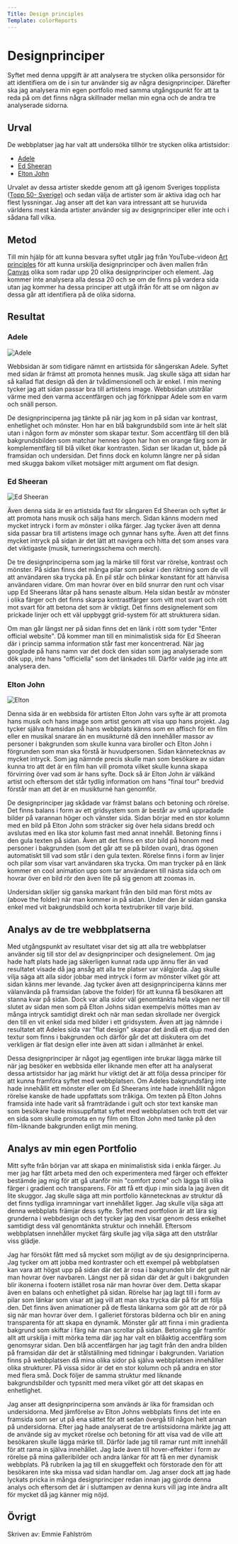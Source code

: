 ```yaml
---
Title: Design principles
Template: colorReports
---
```

Designprinciper
=======================

Syftet med denna uppgift är att analysera tre stycken olika personsidor för att identifiera om de i sin tur använder sig av några designprinciper. Därefter ska jag analysera min egen portfolio med samma utgångspunkt för att ta reda på om det finns några skillnader mellan min egna och de andra tre analyserade sidorna.

Urval
-----------------------
De webbplatser jag har valt att undersöka tillhör tre stycken olika artistsidor:

- <a href= "https://www.adele.com/">Adele</a>
- <a href= "https://www.edsheeran.com/equals?ref=Typed/Bookmarked">Ed Sheeran</a>
- <a href= "https://www.eltonjohn.com/">Elton John</a>

Urvalet av dessa artister skedde genom att gå igenom Sveriges topplista (<a href="https://open.spotify.com/playlist/37i9dQZEVXbLoATJ81JYXz?si=1eb28f0397684e43">Topp 50- Sverige)</a> och sedan välja de artister som är aktiva idag och har flest lyssningar. Jag anser att det kan vara intressant att se huruvida världens mest kända artister använder sig av designprinciper eller inte och i sådana fall vilka.


Metod
-----------------------
Till min hjälp för att kunna besvara syftet utgår jag från YouTube-videon <a href="https://www.youtube.com/watch?v=eapeL2fwdc8&list=PLKtP9l5q3ce-oz7aoBkk-oEn4xzGbtqxU&index=4">Art principles</a> för att kunna urskilja designprinciper och även mallen från <a href="https://www.canva.com/learn/design-elements-principles/">Canvas</a> olika som radar upp 20 olika designprinciper och element. Jag kommer inte analysera alla dessa 20 och se om de finns på vardera sida utan jag kommer ha dessa principer att utgå ifrån för att se om någon av dessa går att identifiera på de olika sidorna.

Resultat
-----------------------
<h3 class="center-font">Adele</h3>
<img src= "../assets/img/adele.png" alt= "Adele" class="color-img">

Webbsidan är som tidigare nämnt en artistsida för sångerskan Adele. Syftet med sidan är främst att promota hennes musik. Jag skulle säga att sidan har så kallad flat design då den är tvådimensionell och är enkel. I min mening tycker jag att sidan passar bra till artistens image. Webbsidan utstrålar värme med den varma accentfärgen och jag förknippar Adele som en varm och snäll person. 

De designprinciperna jag tänkte på när jag kom in på sidan var kontrast, enhetlighet och mönster. Hon har en blå bakgrundsbild som inte är helt slät utan i någon form av mönster som skapar textur. Som accentfärg till den blå bakgrundsbilden som matchar hennes ögon har hon en orange färg som är komplementfärg till blå vilket ökar kontrasten. Sidan ser likadan ut, både på framsidan och undersidan. Det finns dock en kolumn längre ner på sidan med skugga bakom vilket motsäger mitt argument om flat design.

<h3 class="center-font">Ed Sheeran</h3>
<img src= "../assets/img/ed.png" alt= "Ed Sheeran" class="color-img">

Även denna sida är en artistsida fast för sångaren Ed Sheeran och syftet är att promota hans musik och sälja hans merch. Sidan känns modern med mycket intryck i form av mönster i olika färger. Jag tycker även att denna sida passar bra till artistens image och gynnar hans syfte. Även att det finns mycket intryck på sidan är det lätt att navigera och hitta det som anses vara det viktigaste (musik, turneringsschema och merch). 

De tre designprinciperna som jag la märke till först var rörelse, kontrast och mönster. På sidan finns det många pilar som pekar i den riktning som de vill att användaren ska trycka på. En pil står och blinkar konstant för att hänvisa användaren vidare. Om man hovrar över en bild snurrar den runt och visar upp Ed Sheerans låtar på hans senaste album. Hela sidan består av mönster i olika färger och det finns skarpa kontrastfärger som vitt mot svart och rött mot svart för att betona det som är viktigt. Det finns designelement som prickade linjer och ett väl uppbyggt grid-system för att strukturera sidan.

Om man går längst ner på sidan finns det en länk i rött som tyder "Enter official website". Då kommer man till en minimalistisk sida för Ed Sheeran där i princip samma information står fast mer koncentrerad. När jag googlade på hans namn var det dock den sidan som jag analyserade som dök upp, inte hans "officiella" som det länkades till. Därför valde jag inte att analysera den. 

<h3 class="center-font">Elton John</h3>
<img src= "../assets/img/elton.png" alt= "Elton" class="color-img">

Denna sida är en webbsida för artisten Elton John vars syfte är att promota hans musik och hans image som artist genom att visa upp hans projekt. Jag tycker själva framsidan på hans webbplats känns som en affisch för en film eller en musikal snarare än en musikturné då den innehåller massor av personer i bakgrunden som skulle kunna vara biroller och Elton John i förgrunden som man ska förstå är huvudpersonen. Sidan kännetecknas av mycket intryck. Som jag nämnde precis skulle man som besökare av sidan kunna tro att det är en film han vill promota vilket skulle kunna skapa förvirring över vad som är hans syfte. Dock så är Elton John är välkänd artist och eftersom det står tydlig information om hans "final tour" bredvid förstår man att det är en musikturné han genomför.

De designprinciper jag skådade var främst balans och betoning och rörelse. Det finns balans i form av ett gridsystem som är består av små uppradade bilder på varannan höger och vänster sida. Sidan börjar med en stor kolumn med en bild på Elton John som sträcker sig över hela sidans bredd och avslutas med en lika stor kolumn fast med annat innehåll. Betoning finns i den gula texten på sidan. Även att det finns en stor bild på honom med personer i bakgrunden (som det går att se på bilden ovan), dras ögonen automatiskt till vad som står i den gula texten. Rörelse finns i form av linjer och pilar som visar vart användaren ska trycka. Om man trycker på en länk kommer en cool animation upp som tar användaren till nästa sida och om hovrar över en bild rör den även lite på sig genom att zoomas in.

Undersidan skiljer sig ganska markant från den bild man först möts av (above the folder) när man kommer in på sidan. Under den är sidan ganska enkel med vit bakgrundsbild och korta textrubriker till varje bild.

Analys av de tre webbplatserna
-----------------------

Med utgångspunkt av resultatet visar det sig att alla tre webbplatser använder sig till stor del av designprinciper och designelement. Om jag hade haft plats hade jag säkerligen kunnat rada upp ännu fler än vad resultatet visade då jag ansåg att alla tre platser var välgjorda. Jag skulle vilja säga att alla sidor jobbar med intryck i form av mönster vilket gör att sidan känns mer levande. Jag tycker även att designprinciperna känns mer välanvända på framsidan (above the folder) för att kunna få besökaren att stanna kvar på sidan. Dock var alla sidor väl genomtänkta hela vägen ner till slutet av sidan men som på Elton Johns sidan exempelvis möttes man av många intryck samtidigt direkt och när man sedan skrollade ner övergick den till en vit enkel sida med bilder i ett gridsystem. Även att jag nämnde i resultatet att Adeles sida var "flat design" skapar det ändå ett djup med den textur som finns i bakgrunden och därför går det att diskutera om det verkligen är flat design eller inte även att sidan i allmänhet är enkel.

Dessa designprinciper är något jag egentligen inte brukar lägga märke till när jag besöker en webbsida eller liknande men efter att ha analyserat dessa artistsidor har jag märkt hur viktigt det är att följa dessa principer för att kunna framföra syftet med webbplatsen. Om Adeles bakgrundsfärg inte hade innehållit ett mönster eller om Ed Sheerans inte hade innehållit någon rörelse kanske de hade uppfattats som tråkiga. Om texten på Elton Johns framsida inte hade varit så framträdande i gult och stor text kanske man som besökare hade missuppfattat syftet med webbplatsen och trott det var en sida som skulle promota en ny film om Elton John med tanke på den film-liknande bakgrunden enligt min mening.

Analys av min egen Portfolio
-----------------------
Mitt syfte från början var att skapa en minimalistisk sida i enkla färger. Ju mer jag har fått arbeta med den och experimentera med färger och effekter bestämde jag mig för att gå utanför min "comfort zone" och lägga till olika färger i gradient och transparens. För att få ett djup i min sida la jag även dit lite skuggor. Jag skulle säga att min portfolio kännetecknas av struktur då det finns tydliga inramningar vart innehållet ligger. Jag skulle vilja säga att denna webbplats främjar dess syfte. Syftet med portfolion är att lära sig grunderna i webbdesign och det tycker jag den visar genom dess enkelhet samtidigt dess väl genomtänkta struktur och innehåll. Eftersom webbplatsen innehåller mycket färg skulle jag vilja säga att den utstrålar viss glädje. 

Jag har försökt fått med så mycket som möjligt av de sju designprinciperna. Jag tycker om att jobba med kontraster och ett exempel på webbplatsen kan vara att högst upp på sidan där det är rosa i bakgrunden blir det gult när man hovrar över navbaren. Längst ner på sidan där det är gult i bakgrunden blir ikonerna i footern istället rosa när man hovrar över dem. Detta skapar även en balans och enhetlighet på sidan. Rörelse har jag lagt till i form av pilar som länkar som visar att jag vill att man ska trycka där på för att följa den. Det finns även animationer på de flesta länkarna som gör att de rör på sig när man hovrar över dem. I galleriet förstoras bilderna och blir en aning transparenta för att skapa en dynamik. Mönster går att finna i min gradienta bakgrund som skiftar i färg när man scrollar på sidan. Betoning går framför allt att urskilja i mitt mörka tema där jag har valt en blåaktig accentfärg som genomsyrar sidan. Den blå accentfärgen har jag tagit från den andra bilden på framsidan där det är stålställning med tidningar i bakgrunden. Variation finns på webbplatsen då mina olika sidor på själva webbplatsen innehåller olika strukturer. På vissa sidor är det en stor kolumn och på andra en stor med flera små. Dock följer de samma struktur med liknande bakgrundsbilder och typsnitt med mera vilket gör att det skapas en enhetlighet.

Jag anser att designprinciperna som används är lika för framsidan och undersidorna. Med jämförelse av Elton Johns webbplats finns det inte en framsida som ser ut på ena sättet för att sedan övergå till någon helt annan på undersidorna. Efter jag hade analyserat de tre artistsidorna märkte jag att de använde sig av mycket rörelse och betoning för att visa vad de ville att besökaren skulle lägga märke till. Därför lade jag till ramar runt mitt innehåll för att rama in själva innehållet. Jag lade även till hover-effekter i form av rörelse på mina galleribilder och andra länkar för att få en mer dynamisk webbplats. På rubriken la jag till en skuggeffekt och förstorade den för att besökaren inte ska missa vad sidan handlar om. Jag anser dock att jag hade lyckats pricka in många designprinciper redan innan jag gjorde denna analys och eftersom det är i sluttampen av denna kurs vill jag inte ändra allt för mycket då jag känner mig nöjd.


Övrigt
-----------------------
Skriven av: Emmie Fahlström